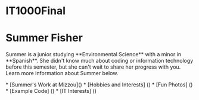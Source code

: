 # IT1000Final


<h1>Summer Fisher</h1>

<p>Summer is a junior studying **Environmental Science** with a minor in **Spanish**. She didn't know much about coding or information technology before this semester, but she can't wait to share her progress with you. Learn more information about Summer below. </p>
* [Summer's Work at Mizzou]()
* [Hobbies and Interests] ()
* [Fun Photos] ()
* [Example Code] ()
* [IT Interests] ()




